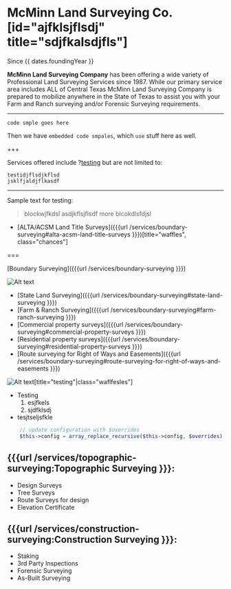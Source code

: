 # McMinn Land Surveying Co.[id="ajfklsjflsdj" title="sdjfkalsdjfls"]

Since {{ dates.foundingYear }}

__McMinn Land Surveying Company__ has been offering a wide variety of Professional Land Surveying Services since 1987. While our primary service area includes ALL of Central Texas McMinn Land Surveying Company is prepared to mobilize anywhere in the State of Texas to assist you with your Farm and Ranch surveying and/or Forensic Surveying requirements.

---

`code smple goes here`

Then we have `embedded code smpales`, which `use` stuff here as well.

+++

Services offered include ?[testing](yaerhD) but are not limited to:

    testidjflsdjkflsd
    jsklfjaldjflkasdf

---

Sample text for <span wafflesfdsd>testing</span>:

> blockwjfkdsl asdjkflsjflsdf
> more blcokdlsfdjsl

- [ALTA/ACSM Land Title Surveys]({{{url /services/boundary-surveying#alta-acsm-land-title-surveys }}})[title="waffles", class="chances"]

===

<div class="span third">
[Boundary Surveying]({{{url /services/boundary-surveying }}})

![Alt text](/path/to/img.jpg)

- [State Land Surveying]({{{url /services/boundary-surveying#state-land-surveying }}})
- [Farm &amp; Ranch Surveying]({{{url /services/boundary-surveying#farm-ranch-surveying }}})
- [Commercial property surveys]({{{url /services/boundary-surveying#commercial-property-surveys }}})
- [Residential property surveys]({{{url /services/boundary-surveying#residential-property-surveys }}})
- [Route surveying for Right of Ways and Easements]({{{url /services/boundary-surveying#route-surveying-for-right-of-ways-and-easements }}})
</div>


![Alt text](/path/to/img.jpg)[title="testing"|class="waflfesles"]


- Testing
  1. esjfkels
  2. sjdfklsdj
- tesjtseljsfkle


```php
    // update configuration with $overrides
    $this->config = array_replace_recursive($this->config, $overrides);
```

## {{{url /services/topographic-surveying:Topographic Surveying }}}:
- Design Surveys
- Tree Surveys
- Route Surveys for design
- Elevation Certificate

## {{{url /services/construction-surveying:Construction Surveying }}}:
- Staking
- 3rd Party Inspections
- Forensic Surveying
- As-Built Surveying
